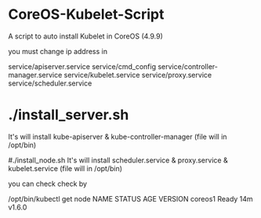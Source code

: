 # CoreOS-Kubelet-Script

A script to auto install Kubelet in CoreOS (4.9.9)

you must change ip address in 

service/apiserver.service
service/cmd_config
service/controller-manager.service
service/kubelet.service
service/proxy.service
service/scheduler.service


# ./install_server.sh 
It's will install kube-apiserver & kube-controller-manager (file will in /opt/bin)

#./install_node.sh
It's will install scheduler.service &  proxy.service & kubelet.service  (file will in /opt/bin)


you can check check by 

/opt/bin/kubectl get node
NAME      STATUS    AGE       VERSION
coreos1   Ready     14m       v1.6.0

